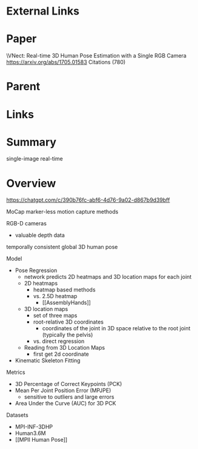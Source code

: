 
# External Links


# Paper

\VNect: Real-time 3D Human Pose Estimation with a Single RGB Camera
https://arxiv.org/abs/1705.01583
Citations (780)

# Parent


# Links


# Summary

single-image
real-time

# Overview

https://chatgpt.com/c/390b76fc-abf6-4d76-9a02-d867b9d39bff

MoCap
marker-less motion capture methods

RGB-D cameras
- valuable depth data

temporally consistent global 3D human pose


Model
- Pose Regression
	- network predicts 2D heatmaps and 3D location maps for each joint
	- 2D heatmaps
		- heatmap based methods
		- vs. 2.5D heatmap
			- [[AssemblyHands]]
	- 3D location maps
		- set of three maps
		- root-relative 3D coordinates
			- coordinates of the joint in 3D space relative to the root joint (typically the pelvis)
		- vs. direct regression
	- Reading from 3D Location Maps
		- first get 2d coordinate
- Kinematic Skeleton Fitting

Metrics
- 3D Percentage of Correct Keypoints (PCK)
- Mean Per Joint Position Error (MPJPE)
	- sensitive to outliers and large errors
- Area Under the Curve (AUC) for 3D PCK


Datasets
- MPI-INF-3DHP
- Human3.6M
- [[MPII Human Pose]]